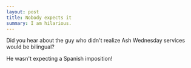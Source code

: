 ```yaml
---
layout: post
title: Nobody expects it
summary: I am hilarious.
---
```


Did you hear about the guy who didn't realize Ash Wednesday services would be bilingual?

He wasn't expecting a Spanish imposition!
